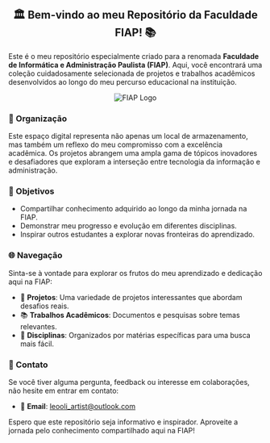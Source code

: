<div align="center">
  
## 🏛️ Bem-vindo ao meu Repositório da Faculdade FIAP! 📚

</div>

Este é o meu repositório especialmente criado para a renomada **Faculdade de Informática e Administração Paulista (FIAP)**. Aqui, você encontrará uma coleção cuidadosamente selecionada de projetos e trabalhos acadêmicos desenvolvidos ao longo do meu percurso educacional na instituição.

<div align="center">

![FIAP Logo](https://upload.wikimedia.org/wikipedia/commons/d/d4/Fiap-logo-novo.jpg) <!-- Substitua pelo link da imagem da logo da FIAP -->

</div>

### 📂 Organização

Este espaço digital representa não apenas um local de armazenamento, mas também um reflexo do meu compromisso com a excelência acadêmica. Os projetos abrangem uma ampla gama de tópicos inovadores e desafiadores que exploram a interseção entre tecnologia da informação e administração.

### 🚀 Objetivos

- Compartilhar conhecimento adquirido ao longo da minha jornada na FIAP.
- Demonstrar meu progresso e evolução em diferentes disciplinas.
- Inspirar outros estudantes a explorar novas fronteiras do aprendizado.

### 🌐 Navegação

Sinta-se à vontade para explorar os frutos do meu aprendizado e dedicação aqui na FIAP:

- 📁 **Projetos**: Uma variedade de projetos interessantes que abordam desafios reais.
- 📚 **Trabalhos Acadêmicos**: Documentos e pesquisas sobre temas relevantes.
- 📅 **Disciplinas**: Organizados por matérias específicas para uma busca mais fácil.

### 📝 Contato

Se você tiver alguma pergunta, feedback ou interesse em colaborações, não hesite em entrar em contato:

- 📧 **Email**: leooli_artist@outlook.com

Espero que este repositório seja informativo e inspirador. Aproveite a jornada pelo conhecimento compartilhado aqui na FIAP!
